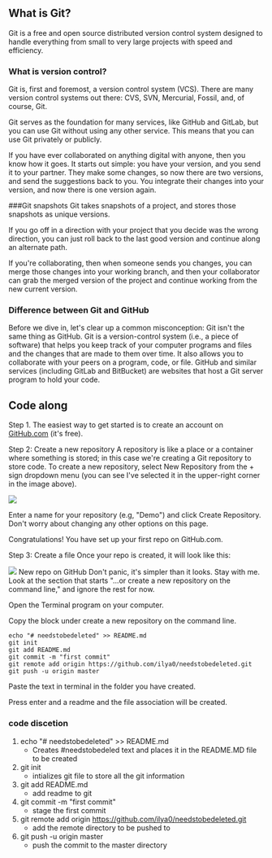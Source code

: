 

## What is Git?

Git is a free and open source distributed version control system designed to handle everything from small to very large projects with speed and efficiency.

### What is version control?

Git is, first and foremost, a version control system (VCS). There are many version control systems out there: CVS, SVN, Mercurial, Fossil, and, of course, Git.

Git serves as the foundation for many services, like GitHub and GitLab, but you can use Git without using any other service. This means that you can use Git privately or publicly.

If you have ever collaborated on anything digital with anyone, then you know how it goes. It starts out simple: you have your version, and you send it to your partner. They make some changes, so now there are two versions, and send the suggestions back to you. You integrate their changes into your version, and now there is one version again.

###Git snapshots
Git takes snapshots of a project, and stores those snapshots as unique versions.

If you go off in a direction with your project that you decide was the wrong direction, you can just roll back to the last good version and continue along an alternate path.

If you're collaborating, then when someone sends you changes, you can merge those changes into your working branch, and then your collaborator can grab the merged version of the project and continue working from the new current version.



### Difference between Git and GitHub
Before we dive in, let's clear up a common misconception: Git isn't the same thing as GitHub. Git is a version-control system (i.e., a piece of software) that helps you keep track of your computer programs and files and the changes that are made to them over time. It also allows you to collaborate with your peers on a program, code, or file. GitHub and similar services (including GitLab and BitBucket) are websites that host a Git server program to hold your code.



## Code along

Step 1. The easiest way to get started is to create an account on [GitHub.com](www.github.com) (it's free).

Step 2: Create a new repository
A repository is like a place or a container where something is stored; in this case we're creating a Git repository to store code. To create a new repository, select New Repository from the + sign dropdown menu (you can see I've selected it in the upper-right corner in the image above).

![](https://opensource.com/sites/default/files/u128651/git_guide3.png)

Enter a name for your repository (e.g, "Demo") and click Create Repository. Don't worry about changing any other options on this page.

Congratulations! You have set up your first repo on GitHub.com.





Step 3: Create a file
Once your repo is created, it will look like this:

![](https://opensource.com/sites/default/files/u128651/git_guide4.png)
New repo on GitHub
Don't panic, it's simpler than it looks. Stay with me. Look at the section that starts "...or create a new repository on the command line," and ignore the rest for now.

Open the Terminal program on your computer.

Copy the block under create a new repository on the command line.

~~~
echo "# needstobedeleted" >> README.md
git init
git add README.md
git commit -m "first commit"
git remote add origin https://github.com/ilya0/needstobedeleted.git
git push -u origin master
~~~

Paste the text in terminal in the folder you have created.

Press enter and a readme and the file association will be created.


### code discetion

1. echo "# needstobedeleted" >> README.md
	* Creates #needstobedeled text and places it in the README.MD file to be created	
2. git init
	* intializes git file to store all the git information
3. git add README.md
	* add readme to git 
4. git commit -m "first commit"
	* stage the first commit
5. git remote add origin https://github.com/ilya0/needstobedeleted.git
	* add the remote directory to be pushed to
6. git push -u origin master
	* push the commit to the master directory
